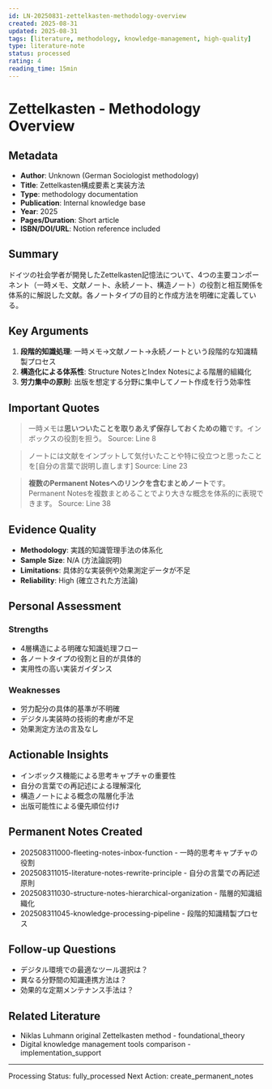 ```yaml
---
id: LN-20250831-zettelkasten-methodology-overview
created: 2025-08-31
updated: 2025-08-31
tags: [literature, methodology, knowledge-management, high-quality]
type: literature-note
status: processed
rating: 4
reading_time: 15min
---
```


# Zettelkasten - Methodology Overview

## Metadata
- **Author**: Unknown (German Sociologist methodology)
- **Title**: Zettelkasten構成要素と実装方法
- **Type**: methodology documentation
- **Publication**: Internal knowledge base
- **Year**: 2025
- **Pages/Duration**: Short article
- **ISBN/DOI/URL**: Notion reference included

## Summary
ドイツの社会学者が開発したZettelkasten記憶法について、4つの主要コンポーネント（一時メモ、文献ノート、永続ノート、構造ノート）の役割と相互関係を体系的に解説した文献。各ノートタイプの目的と作成方法を明確に定義している。

## Key Arguments
1. **段階的知識処理**: 一時メモ→文献ノート→永続ノートという段階的な知識精製プロセス
2. **構造化による体系性**: Structure NotesとIndex Notesによる階層的組織化
3. **労力集中の原則**: 出版を想定する分野に集中してノート作成を行う効率性

## Important Quotes
> 一時メモは**思いついたことを取りあえず保存しておくための箱**です。インボックスの役割を担う。
> Source: Line 8

> ノートには文献をインプットして気付いたことや特に役立つと思ったことを[自分の言葉で説明し直します]
> Source: Line 23

> **複数のPermanent Notesへのリンクを含むまとめノート**です。Permanent Notesを複数まとめることでより大きな概念を体系的に表現できます。
> Source: Line 38

## Evidence Quality
- **Methodology**: 実践的知識管理手法の体系化
- **Sample Size**: N/A (方法論説明)
- **Limitations**: 具体的な実装例や効果測定データが不足
- **Reliability**: High (確立された方法論)

## Personal Assessment
### Strengths
- 4層構造による明確な知識処理フロー
- 各ノートタイプの役割と目的が具体的
- 実用性の高い実装ガイダンス

### Weaknesses
- 労力配分の具体的基準が不明確
- デジタル実装時の技術的考慮が不足
- 効果測定方法の言及なし

## Actionable Insights
- インボックス機能による思考キャプチャの重要性
- 自分の言葉での再記述による理解深化
- 構造ノートによる概念の階層化手法
- 出版可能性による優先順位付け

## Permanent Notes Created
- 202508311000-fleeting-notes-inbox-function - 一時的思考キャプチャの役割
- 202508311015-literature-notes-rewrite-principle - 自分の言葉での再記述原則
- 202508311030-structure-notes-hierarchical-organization - 階層的知識組織化
- 202508311045-knowledge-processing-pipeline - 段階的知識精製プロセス

## Follow-up Questions
- デジタル環境での最適なツール選択は？
- 異なる分野間の知識連携方法は？
- 効果的な定期メンテナンス手法は？

## Related Literature
- Niklas Luhmann original Zettelkasten method - foundational_theory
- Digital knowledge management tools comparison - implementation_support

---
Processing Status: fully_processed
Next Action: create_permanent_notes